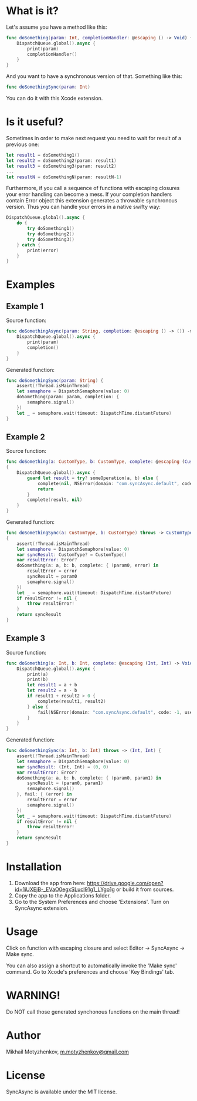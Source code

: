 # What is it?

Let's assume you have a method like this:
```swift
func doSomething(param: Int, completionHandler: @escaping () -> Void) {
    DispatchQueue.global().async {
        print(param)
        completionHandler()
    }
}
```
And you want to have a synchronous version of that. Something like this:
```swift
func doSomethingSync(param: Int)
```

You can do it with this Xcode extension. 

# Is it useful?

Sometimes in order to make next request you need to wait for result of a previous one:
```swift
let result1 = doSomething1()
let result2 = doSomething2(param: result1)
let result3 = doSomething3(param: result2)
...
let resultN = doSomethingN(param: resultN-1)
```

Furthermore, if you call a sequence of functions with escaping closures your error handling can become a mess. If your completion handlers contain Error object this extension generates a throwable synchronous version. Thus you can handle your errors in a native swifty way:
```swift
DispatchQueue.global().async {
    do {
        try doSomething1()
        try doSomething2()
        try doSomething3()
    } catch {
        print(error)
    }
}
```

# Examples

## Example 1
Source function:
```swift
func doSomethingAsync(param: String, completion: @escaping () -> ()) -> Void {
    DispatchQueue.global().async {
        print(param)
        completion()
    }
}
```

Generated function:
```swift
func doSomethingSync(param: String) {
    assert(!Thread.isMainThread)
    let semaphore = DispatchSemaphore(value: 0)
    doSomething(param: param, completion: {
        semaphore.signal()
    })
    let _ = semaphore.wait(timeout: DispatchTime.distantFuture)
}
```

## Example 2
Source function:
```swift
func doSomething(a: CustomType, b: CustomType, complete: @escaping (CustomType?, Error?) -> Void) 
{
    DispatchQueue.global().async {
        guard let result = try? someOperation(a, b) else {
            complete(nil, NSError(domain: "com.syncAsync.default", code: -1, userInfo: nil))
            return
        }
        complete(result, nil)
    }
}
```

Generated function:
```swift
func doSomethingSync(a: CustomType, b: CustomType) throws -> CustomType? 
{
    assert(!Thread.isMainThread)
    let semaphore = DispatchSemaphore(value: 0)
    var syncResult: CustomType? = CustomType()
    var resultError: Error?
    doSomething(a: a, b: b, complete: { (param0, error) in
        resultError = error
        syncResult = param0
        semaphore.signal()
    })
    let _ = semaphore.wait(timeout: DispatchTime.distantFuture)
    if resultError != nil {
        throw resultError!
    }
    return syncResult
}
```

## Example 3
Source function:
```swift
func doSomething(a: Int, b: Int, complete: @escaping (Int, Int) -> Void, fail: @escaping (Error) -> Void) {
    DispatchQueue.global().async {
        print(a)
        print(b)
        let result1 = a + b
        let result2 = a - b
        if result1 + result2 > 0 {
            complete(result1, result2)
        } else {
            fail(NSError(domain: "com.syncAsync.default", code: -1, userInfo: nil))
        }
    }
}
```

Generated function:
```swift
func doSomethingSync(a: Int, b: Int) throws -> (Int, Int) {
    assert(!Thread.isMainThread)
    let semaphore = DispatchSemaphore(value: 0)
    var syncResult: (Int, Int) = (0, 0)
    var resultError: Error?
    doSomething(a: a, b: b, complete: { (param0, param1) in
        syncResult = (param0, param1)
        semaphore.signal()
    }, fail: { (error) in
        resultError = error
        semaphore.signal()
    })
    let _ = semaphore.wait(timeout: DispatchTime.distantFuture)
    if resultError != nil {
        throw resultError!
    }
    return syncResult
}
```

# Installation

1. Download the app from here: https://drive.google.com/open?id=1iUXEjB-_EVaO0egxSLucl91g1_LYgo1g or build it from sources.
2. Copy the app to the Applications folder.
3. Go to the System Preferences and choose 'Extensions'. Turn on SyncAsync extension.

# Usage
Click on function with escaping closure and select Editor -> SyncAsync -> Make sync.

You can also assign a shortcut to automatically invoke the 'Make sync' command. Go to Xcode's preferences and choose 'Key Bindings' tab.

# WARNING!
Do NOT call those generated synchonous functions on the main thread!

# Author
Mikhail Motyzhenkov, m.motyzhenkov@gmail.com

# License
SyncAsync is available under the MIT license.